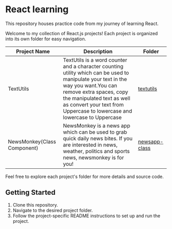 # React learning
This repository houses practice code from my journey of learning React.

Welcome to my collection of React.js projects! Each project is organized into its own folder for easy navigation.

| Project Name           | Description                          | Folder              |
|------------------------|--------------------------------------|---------------------|
| TextUtils | TextUtils is a word counter and a character counting utility which can be used to manipulate your text in the way you want.You can remove extra spaces, copy the manipulated text as well as convert your text from Uppercase to lowercase and lowercase to Uppercase                   | [textutils](https://github.com/Ja-yy/react-learning/tree/master/textutils)         |
| NewsMonkey(Class Component) | NewsMonkey is a news app which can be used to grab quick daily news bites. If you are interested in news, weather, politics and sports news, newsmonkey is for you! | [newsapp-class](https://github.com/Ja-yy/react-learning/tree/master/newsapp-class) |


Feel free to explore each project's folder for more details and source code.

## Getting Started

1. Clone this repository.
2. Navigate to the desired project folder.
3. Follow the project-specific README instructions to set up and run the project.
